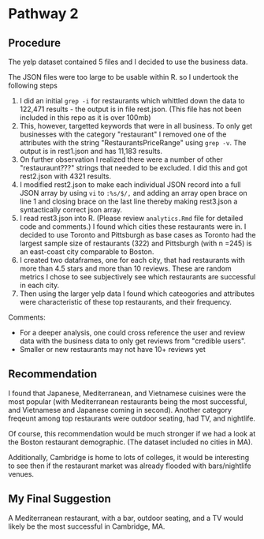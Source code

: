 # Pathway 2

## Procedure
The yelp dataset contained 5 files and I decided to use the business data. 

The JSON files were too large to be usable within R. so I undertook the following steps

1. I did an initial `grep -i` for restaurants which whittled down the data to 122,471 results - the output is in file rest.json. (This file has not been included in this repo as it is over 100mb)
2. This, however, targetted keywords that were in all business. To only get businesses with the category "restaurant" I removed one of the attributes with the string "RestaurantsPriceRange" using `grep -v`. The output is in  rest1.json and has 11,183 results. 
3. On further observation I realized there were a number of other "restauraunt???" strings that needed to be excluded. I did this and got rest2.json with 4321 results. 
4. I modified rest2.json to make each individual JSON record into a full JSON array by using `vi` to `:%s/$/,` and adding an array open brace on line 1 and closing brace on the last line thereby making rest3.json a syntactically correct json array.
5. I read rest3.json into R. (Please review `analytics.Rmd` file for detailed code and comments.)  I found which cities these restaurants were in. I decided to use Toronto and Pittsburgh as base cases as Toronto had the largest sample size of restaurants (322) and Pittsburgh (with n =245) is an east-coast city comparable to Boston.
6. I created two dataframes, one for each city, that had restaurants with more than 4.5 stars and more than 10 reviews. These are random metrics I chose to see subjectively see which restaurants are successful in each city. 
7. Then using the larger yelp data I found which cateogories and attributes were characteristic of these top restaurants, and their frequency. 

Comments:
* For a deeper analysis, one could cross reference the user and review data with the business data to only get reviews from "credible users". 
* Smaller or new restaurants may not have 10+ reviews yet

## Recommendation
I found that Japanese, Mediterranean, and Vietnamese cuisines were the most popular (with Mediterranean restaurants being the most successful, and Vietnamese and Japanese coming in second). Another category freqeunt among top restaurants were outdoor seating, had TV, and nightlife. 

Of course, this recommendation would be much stronger if we had a look at the Boston restaurant demographic. (The dataset included no cities in MA). 

Additionally, Cambridge is home to lots of colleges, it would be interesting to see then if the restaurant market was already flooded with bars/nightlife venues. 

## My Final Suggestion
A Mediterranean restaurant, with a bar, outdoor seating, and a TV would likely be the most successful in Cambridge, MA.